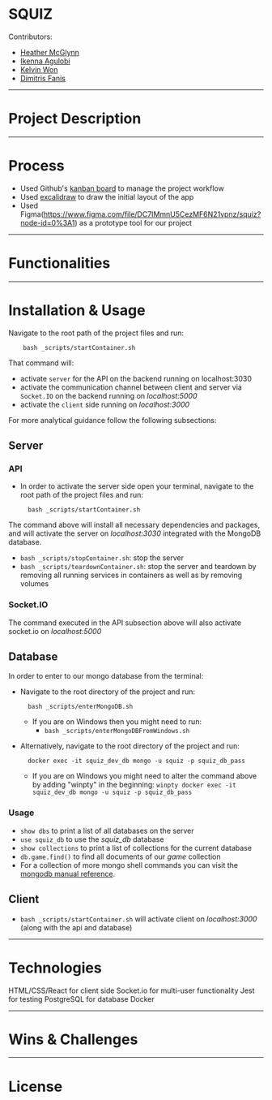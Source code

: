 # SQUIZ

Contributors: 
* [Heather McGlynn](https://github.com/HevvsOlivia)
* [Ikenna Agulobi](https://github.com/ike-agu)
* [Kelvin Won](https://github.com/kelvin6118)
* [Dimitris Fanis](https://github.com/dimi-fn)

---------

# Project Description


-------

# Process

* Used Github's [kanban board](https://github.com/dimi-fn/squiz/projects/2) to manage the project workflow
* Used [excalidraw](https://excalidraw.com/#room=e8ea7cb359dd44038d8f,NWTbp2wAp44yK9gqYUyc2g) to draw the initial layout of the app
* Used Figma(https://www.figma.com/file/DC7IMmnU5CezMF6N21vpnz/squiz?node-id=0%3A1) as a prototype tool for our project

-------

# Functionalities

-------

# Installation & Usage

Navigate to the root path of the project files and run: 

        bash _scripts/startContainer.sh

That command will:
* activate `server` for the API on the backend running on localhost:3030
* activate the communication channel between client and server via `Socket.IO` on the backend running on *localhost:5000*
* activate the `client` side running on *localhost:3000*

For more analytical guidance follow the following subsections:

## Server

### API

* In order to activate the server side open your terminal, navigate to the root path of the project files and run: 

        bash _scripts/startContainer.sh

The command above will install all necessary dependencies and packages, and will activate the server on *localhost:3030* integrated with the MongoDB database. 

* `bash _scripts/stopContainer.sh`: stop the server
* `bash _scripts/teardownContainer.sh`: stop the server and teardown by removing all running services in containers as well as by removing volumes

### Socket.IO

The command executed in the API subsection above will also activate socket.io on *localhost:5000*

## Database

In order to enter to our mongo database from the terminal:
* Navigate to the root directory of the project and run:
    
        bash _scripts/enterMongoDB.sh

    * If you are on Windows then you might need to run:
        * `bash _scripts/enterMongoDBFromWindows.sh`

* Alternatively, navigate to the root directory of the project and run:

        docker exec -it squiz_dev_db mongo -u squiz -p squiz_db_pass

    * If you are on Windows you might need to alter the command above by adding "winpty" in the beginning: `winpty docker exec -it squiz_dev_db mongo -u squiz -p squiz_db_pass`

### Usage    
* `show dbs` to print a list of all databases on the server
* `use squiz_db` to use the *squiz_db* database
* `show collections` to print a list of collections for the current database
* `db.game.find()` to find all documents of our *game* collection
* For a collection of more mongo shell commands you can visit the [mongodb manual reference](https://www.mongodb.com/docs/manual/reference/mongo-shell/).

## Client

* `bash _scripts/startContainer.sh` will activate client on *localhost:3000* (along with the api and database)

-------

# Technologies

HTML/CSS/React for client side
Socket.io for multi-user functionality
Jest for testing
PostgreSQL for database
Docker

-------

# Wins & Challenges

-------

# License
